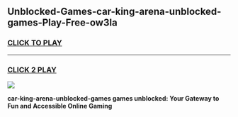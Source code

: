 
## Unblocked-Games-car-king-arena-unblocked-games-Play-Free-ow3la
<h3>
<a href="https://premium76.site?title=car-king-arena-unblocked-games&ref=19M">CLICK TO PLAY</a></h3>
<hr>

<h3>
<a href="https://premium76.site?title=car-king-arena-unblocked-games&ref=19M">CLICK 2 PLAY</a>
  
</h3>

<a href="https://premium76.site?title=car-king-arena-unblocked-games&ref=19M"><img src="https://clearcache.store/games.png"></a>


**car-king-arena-unblocked-games games unblocked: Your Gateway to Fun and Accessible Online Gaming**
